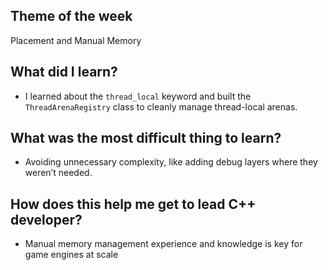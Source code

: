 ## Theme of the week

Placement and Manual Memory

## What did I learn?

- I learned about the `thread_local` keyword and built the `ThreadArenaRegistry` class to cleanly manage thread-local arenas.

## What was the most difficult thing to learn?

- Avoiding unnecessary complexity, like adding debug layers where they weren’t needed.

## How does this help me get to lead C++ developer?

- Manual memory management experience and knowledge is key for game engines at scale
